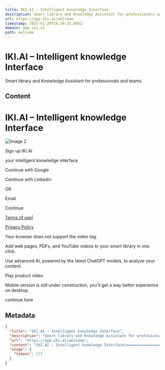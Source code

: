 ```yaml
---
title: IKI.AI – Intelligent knowledge Interface
description: Smart library and Knowledge Assistant for professionals and teams.
url: https://app.iki.ai/welcome
timestamp: 2025-01-20T16:16:33.854Z
domain: app.iki.ai
path: welcome
---
```


# IKI.AI – Intelligent knowledge Interface


Smart library and Knowledge Assistant for professionals and teams.


## Content

IKI.AI – Intelligent knowledge Interface
===============
                

![Image 2](https://app.iki.ai/static/media/new-logo-circle-white.f5f8eecea0c45af5abc7.png)

Sign up IKI.AI

your intelligent knowledge interface

Continue with Google

Continue with Linkedin

OR

Email

Continue

[Terms of use](https://www.iubenda.com/terms-and-conditions/39334813)|

[Privacy Policy](https://www.iubenda.com/privacy-policy/39334813)

Your browser does not support the video tag.

Add web pages, PDFs, and YouTube videos to your smart library in one click.

Use advanced AI, powered by the latest ChatGPT models, to analyze your content.

Play product video

Mobile version is still under construction, you'll get a way better experience on desktop.

continue here

## Metadata

```json
{
  "title": "IKI.AI – Intelligent knowledge Interface",
  "description": "Smart library and Knowledge Assistant for professionals and teams.",
  "url": "https://app.iki.ai/welcome",
  "content": "IKI.AI – Intelligent knowledge Interface\n===============\n                \n\n![Image 2](https://app.iki.ai/static/media/new-logo-circle-white.f5f8eecea0c45af5abc7.png)\n\nSign up IKI.AI\n\nyour intelligent knowledge interface\n\nContinue with Google\n\nContinue with Linkedin\n\nOR\n\nEmail\n\nContinue\n\n[Terms of use](https://www.iubenda.com/terms-and-conditions/39334813)|\n\n[Privacy Policy](https://www.iubenda.com/privacy-policy/39334813)\n\nYour browser does not support the video tag.\n\nAdd web pages, PDFs, and YouTube videos to your smart library in one click.\n\nUse advanced AI, powered by the latest ChatGPT models, to analyze your content.\n\nPlay product video\n\nMobile version is still under construction, you'll get a way better experience on desktop.\n\ncontinue here",
  "usage": {
    "tokens": 177
  }
}
```
